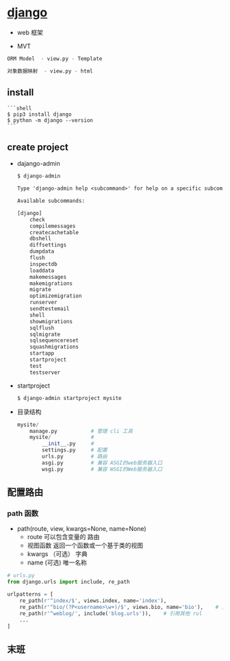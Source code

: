 # [django](https://docs.djangoproject.com/zh-hans/5.0/intro/overview/)

- web 框架

- MVT

```py
ORM Model  - view.py - Template

对象数据映射  - view.py - html
```

## install

    ```shell
    $ pip3 install django
    $ python -m django --version
    ```

## create project

- dajango-admin 

    ```py
    $ django-admin

    ```
    ```txt
    Type 'django-admin help <subcommand>' for help on a specific subcommand.

    Available subcommands:

    [django]
        check
        compilemessages
        createcachetable
        dbshell
        diffsettings
        dumpdata
        flush
        inspectdb
        loaddata
        makemessages
        makemigrations
        migrate
        optimizemigration
        runserver
        sendtestemail
        shell
        showmigrations
        sqlflush
        sqlmigrate
        sqlsequencereset
        squashmigrations
        startapp
        startproject
        test
        testserver
    ```

- startproject

    ```shell
    $ django-admin startproject mysite
    ```

- 目录结构 

    ```py
    mysite/
        manage.py           # 管理 cli 工具
        mysite/             # 
            __init__.py     # 
            settings.py     # 配置
            urls.py         # 路由
            asgi.py         # 兼容 ASGI的web服务器入口
            wsgi.py         # 兼容 WSGI的Web服务器入口
    ```

## 配置路由

### path 函数
- path(route, view, kwargs=None, name=None)
    - route 可以包含变量的 路由
    - 视图函数  返回一个函数或一个基于类的视图
    - kwargs  （可选） 字典
    - name (可选) 唯一名称
```py
# urls.py
from django.urls import include, re_path

urlpatterns = [
    re_path(r'^index/$', views.index, name='index'),    
    re_path(r'^bio/(?P<username>\w+)/$', views.bio, name='bio'),    # 正则url
    re_path(r'^weblog/', include('blog.urls')),    # 引用其他 rul
    ...
]
```

## 末班
